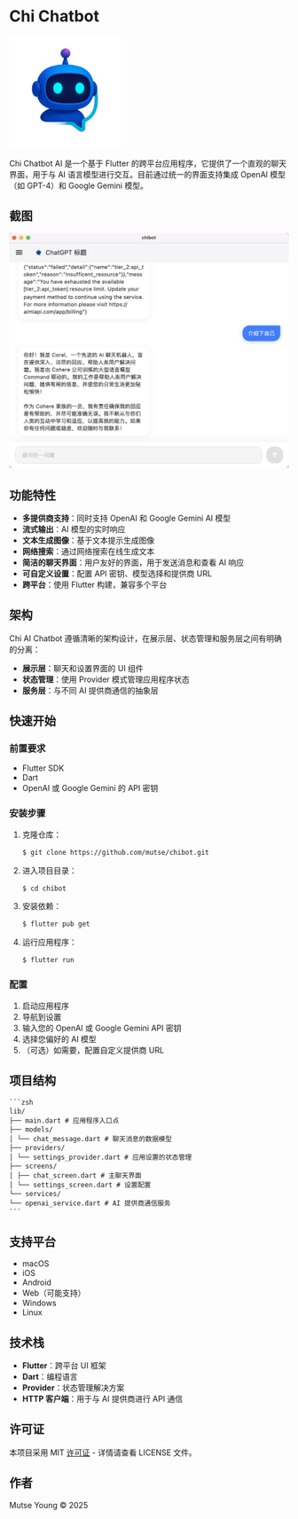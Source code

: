 # Chi Chatbot

<img src=./assets/images/logo.png width=40% height=40%/>
  
Chi Chatbot AI 是一个基于 Flutter 的跨平台应用程序，它提供了一个直观的聊天界面，用于与 AI 语言模型进行交互。目前通过统一的界面支持集成 OpenAI 模型（如 GPT-4）和 Google Gemini 模型。

## 截图

![](./images/chibot-mac.jpg)

## 功能特性
  
- **多提供商支持**：同时支持 OpenAI 和 Google Gemini AI 模型
- **流式输出**：AI 模型的实时响应
- **文本生成图像**：基于文本提示生成图像
- **网络搜索**：通过网络搜索在线生成文本
- **简洁的聊天界面**：用户友好的界面，用于发送消息和查看 AI 响应
- **可自定义设置**：配置 API 密钥、模型选择和提供商 URL
- **跨平台**：使用 Flutter 构建，兼容多个平台
  
## 架构
  
Chi AI Chatbot 遵循清晰的架构设计，在展示层、状态管理和服务层之间有明确的分离：
  
- **展示层**：聊天和设置界面的 UI 组件
- **状态管理**：使用 Provider 模式管理应用程序状态
- **服务层**：与不同 AI 提供商通信的抽象层
  
## 快速开始
  
### 前置要求
  
- Flutter SDK
- Dart
- OpenAI 或 Google Gemini 的 API 密钥
  
### 安装步骤
  
1. 克隆仓库：

    ```zsh
    $ git clone https://github.com/mutse/chibot.git
    ```

2. 进入项目目录：

    ```zsh
    $ cd chibot
    ```

3. 安装依赖：

    ```zsh
    $ flutter pub get
    ```

4. 运行应用程序：

    ```zsh
    $ flutter run
    ```

### 配置

1. 启动应用程序
2. 导航到设置
3. 输入您的 OpenAI 或 Google Gemini API 密钥
4. 选择您偏好的 AI 模型
5. （可选）如需要，配置自定义提供商 URL

## 项目结构

    ```zsh
    lib/
    ├── main.dart # 应用程序入口点
    ├── models/
    │ └── chat_message.dart # 聊天消息的数据模型
    ├── providers/
    │ └── settings_provider.dart # 应用设置的状态管理
    ├── screens/
    │ ├── chat_screen.dart # 主聊天界面
    │ └── settings_screen.dart # 设置配置
    └── services/
    └── openai_service.dart # AI 提供商通信服务
    ```

## 支持平台
  
- macOS
- iOS 
- Android
- Web（可能支持）
- Windows 
- Linux
  
## 技术栈
  
- **Flutter**：跨平台 UI 框架
- **Dart**：编程语言
- **Provider**：状态管理解决方案
- **HTTP 客户端**：用于与 AI 提供商进行 API 通信
  
## 许可证
  
本项目采用 MIT [许可证](./LICENSE) - 详情请查看 LICENSE 文件。
  
## 作者
  
Mutse Young © 2025